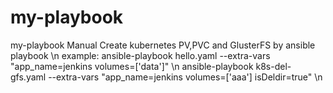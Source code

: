 # my-playbook
my-playbook 
Manual Create kubernetes PV,PVC and GlusterFS by ansible playbook \n
example: ansible-playbook hello.yaml --extra-vars "app_name=jenkins volumes=['data']" \n
ansible-playbook k8s-del-gfs.yaml --extra-vars "app_name=jenkins volumes=['aaa'] isDeldir=true" \n
